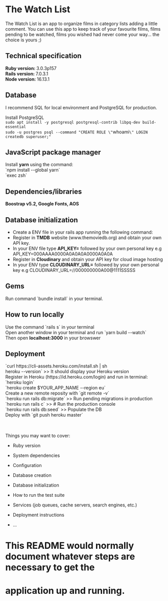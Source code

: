 <h1> The Watch List</h1>

The Watch List is an app to organize films in category lists adding a little comment. You can use this app to keep track of your favourite films, films pending to be watched, films you wished had never come your way... the choice is yours ;)

<h2>Technical specification</h2>
<strong>Ruby version: </strong>3.0.3p157<br>
<strong>Rails version: </strong>7.0.3.1<br>
<strong>Node version: </strong>16.13.1<br>

<h2>Database</h2>
I recommend SQL for local environment and PostgreSQL for production. <br>

Install PostgreSQL<br>
`sudo apt install -y postgresql postgresql-contrib libpq-dev build-essential`<br>
`sudo -u postgres psql --command "CREATE ROLE \"`whoami`\" LOGIN createdb superuser;"`

<h2>JavaScript package manager</h2>
Install <strong>yarn</strong> using the command: <br>
`npm install --global yarn`<br>
`exec zsh`<br>
 
<h2>Dependencies/libraries</h2>
<strong>Boostrap v5.2, Google Fonts, AOS</strong>

<h2>Database initialization</h2>
<ul>
<li>Create a ENV file in your rails app running the following command:</li>
<li>Register in <strong>TMDB</strong> website (www.themoviedb.org) and obtain your own API key. </li>
<li>In your ENV file type <strong>API_KEY=</strong> followed by your own personal key e.g API_KEY=000AAAA0000A0A0A0A0000A0A0A</li>
<li>Register in <strong>Cloudinary</strong> and obtain your API key for cloud image hosting</li>
<li>In your ENV type <strong>CLOUDINARY_URL=</strong> followed by your own personal key e.g CLOUDINARY_URL=//000000000A00@1111SSSSS</li>
</ul>

<h2>Gems</h2>
 Run command `bundle install` in your terminal.<br>
 
 <h2>How to run locally</h2>
 Use the command `rails s` in your terminal<br>
 Open another window in your terminal and run `yarn build --watch`<br>
 Then open <strong>localhost:3000</strong> in your browswer<br>
 
 <h2>Deployment</h2>
 `curl https://cli-assets.heroku.com/install.sh | sh<br>
  heroku --version` >> It should display your Heroku version<br>
 Register in Heroku (https://id.heroku.com/login) and run in terminal:<br>
 `heroku login`<br>
 `heroku create $YOUR_APP_NAME --region eu`<br>
 Create a new remote reposity with `git remote -v`<br>
 `heroku run rails db:migrate` >> Run pending migrations in production<br>
 `heroku run rails c`         >>  # Run the production console<br>
 `heroku run rails db:seed` >> Populate the DB<br>
 Deploy with `git push heroku master`<br>

<br><br>
Things you may want to cover:

* Ruby version

* System dependencies

* Configuration

* Database creation

* Database initialization

* How to run the test suite

* Services (job queues, cache servers, search engines, etc.)

* Deployment instructions

* ...

# This README would normally document whatever steps are necessary to get the
# application up and running.
